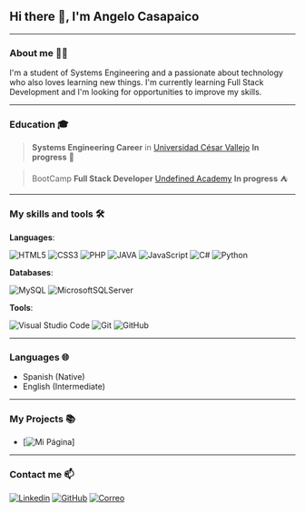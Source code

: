 ## Hi there 👋, I'm Angelo Casapaico
---

### About me 🧑‍💻

I'm a student of Systems Engineering and a passionate about technology who also loves learning new things. I'm currently learning Full Stack Development and I'm looking for opportunities to improve my skills.

---
### Education 🎓

> **Systems Engineering Career** in [Universidad César Vallejo](https://www.ucv.edu.pe/) **In progress** 🏫

> BootCamp **Full Stack Developer** [Undefined Academy](https://undefined.academy/) **In progress** ⛺

---
### My skills and tools 🛠 

**Languages**:

![HTML5](https://img.shields.io/badge/-HTML5-f06529?&logo=HTML5&logoColor=white)
![CSS3](https://img.shields.io/badge/-CSS3-2965f1?&logo=CSS3&logoColor=white)
![PHP](https://img.shields.io/badge/-PHP-712cf9?&logo=PHP&logoColor=white)
![JAVA](https://img.shields.io/badge/-Java-%23ED8B00?&logo=Java&logoColor=white)
![JavaScript](https://img.shields.io/badge/-JavaScript-fb503b?&logo=JavaScript&logoColor=white) 
![C#](https://img.shields.io/badge/C%23-%23239120.svg?&logo=c-sharp&logoColor=white)
![Python](https://img.shields.io/badge/-Python-3670A0?&logo=Python&logoColor=ffdd54) 



**Databases**:

![MySQL](https://img.shields.io/badge/-mysql-2e678b?&logo=mysql&logoColor=white)
![MicrosoftSQLServer](https://img.shields.io/badge/-Microsoft%20SQL%20Server-CC2927?&logo=microsoft%20sql%20server&logoColor=white)


**Tools**: 

![Visual Studio Code](https://img.shields.io/badge/-Visual%20Studio%20Code-0078d7?&logo=visual-studio-code&logoColor=white)
![Git](https://img.shields.io/badge/-Git-3d3b3b?&logo=git&logoColor=orange)
![GitHub](https://img.shields.io/badge/-GitHub-3d3b3b?&logo=github&logoColor=white)


---
### Languages 🌐

- Spanish (Native)
- English (Intermediate)

---

### My Projects 📚

- [![Mi Página](https://4ngelo12.github.io/cvs/4ngel0-7040/)]

---

### Contact me 📫

[![Linkedin](https://img.shields.io/badge/LinkedIn-0077B5?style=for-the-badge&logo=linkedin&logoColor=white)](https://www.linkedin.com/in/casapaico-angelo/) [![GitHub](https://img.shields.io/badge/GitHub-3d3b3b?style=for-the-badge&logo=github&logoColor=white)](https://github.com/4ngelo12) [![Correo](https://img.shields.io/badge/Correo-e8e8e8?style=for-the-badge&logo=gmail&logoColor=red)](mailto:angelop.casapaico@gmail.com
)
